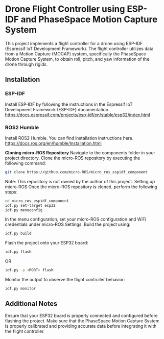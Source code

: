 # Drone Flight Controller using ESP-IDF and PhaseSpace Motion Capture System

This project implements a flight controller for a drone using ESP-IDF (Espressif IoT Development Framework). The flight controller utilizes data from a Motion Capture (MOCAP) system, specifically the PhaseSpace Motion Capture System, to obtain roll, pitch, and yaw information of the drone through rigids.

## Installation
### ESP-IDF
Install ESP-IDF by following the instructions in the Espressif IoT Development Framework (ESP-IDF) documentation.
https://docs.espressif.com/projects/esp-idf/en/stable/esp32/index.html 

### ROS2 Humble
Install ROS2 Humble. You can find installation instructions here. 
https://docs.ros.org/en/humble/Installation.html

**Cloning micro-ROS Repository**
Navigate to the components folder in your project directory.
Clone the micro-ROS repository by executing the following command:
```bash
git clone https://github.com/micro-ROS/micro_ros_espidf_component
```
Note: This repository is not owned by the author of this project.
Setting up micro-ROS
Once the micro-ROS repository is cloned, perform the following steps:

```bash
cd micro_ros_espidf_component
idf.py set-target esp32
idf.py menuconfig
```
In the menu configuration, set your micro-ROS configuration and WiFi credentials under micro-ROS Settings.
Build the project using:
```bash
idf.py build
```
Flash the project onto your ESP32 board:
```bash
idf.py flash
```
OR
```bash
idf.py -p <PORT> flash 
```
Monitor the output to observe the flight controller behavior:
```bash
idf.py monitor
```
## Additional Notes
Ensure that your ESP32 board is properly connected and configured before flashing the project.
Make sure that the PhaseSpace Motion Capture System is properly calibrated and providing accurate data before integrating it with the flight controller.

